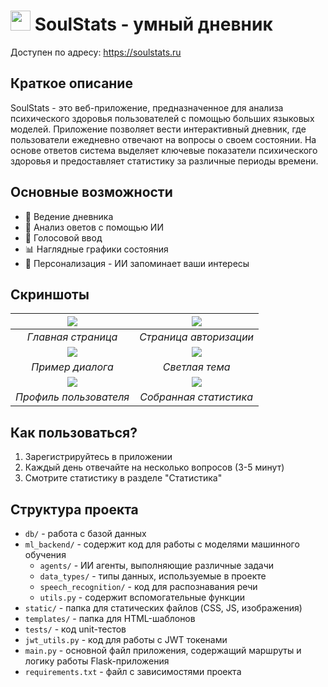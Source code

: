 # <img src="https://i.ibb.co/bj2TPM92/logo.png" width="32"/> SoulStats - умный дневник

Доступен по адресу: https://soulstats.ru

## Краткое описание

SoulStats - это веб-приложение, предназначенное для анализа психического здоровья пользователей с помощью больших языковых моделей. Приложение позволяет вести интерактивный дневник, где пользователи ежедневно отвечают на вопросы о своем состоянии. На основе ответов система выделяет ключевые показатели психического здоровья и предоставляет статистику за различные периоды времени.

## Основные возможности

- 📝 Ведение дневника
- 🧠 Анализ оветов с помощью ИИ
- 🎤 Голосовой ввод
- 📊 Наглядные графики состояния
- 🧩 Персонализация - ИИ запоминает ваши интересы

## Скриншоты

| ![](https://i.ibb.co/HT6YgsSK/1.png) | ![](https://i.ibb.co/6Rw913N1/2.png) |
|:------------------------------------:|:------------------------------------:|
| *Главная страница*                   | *Страница авторизации*               |
| ![](https://i.ibb.co/TDpNNgyV/3.png) | ![](https://i.ibb.co/C5sRhL5R/4.png) |
| *Пример диалога*                     | *Светлая тема*                       |
| ![](https://i.ibb.co/9mxVNHcF/5.png) | ![](https://i.ibb.co/JRRvnBsG/6.png) |
| *Профиль пользователя*               | *Собранная статистика*               |


## Как пользоваться?

1. Зарегистрируйтесь в приложении
2. Каждый день отвечайте на несколько вопросов (3-5 минут)
3. Смотрите статистику в разделе "Статистика"

## Структура проекта

-	`db/` - работа с базой данных
-	`ml_backend/` - содержит код для работы с моделями машинного обучения
    -	`agents/` - ИИ агенты, выполняющие различные задачи
    -	`data_types/` - типы данных, используемые в проекте
    -	`speech_recognition/` - код для распознавания речи
    -	`utils.py` - содержит вспомогательные функции
-	`static/` - папка для статических файлов (CSS, JS, изображения)
-	`templates/` - папка для HTML-шаблонов
-	`tests/` - код unit-тестов
-	`jwt_utils.py` - код для работы с JWT токенами
-	`main.py` - основной файл приложения, содержащий маршруты и логику работы Flask-приложения
-	`requirements.txt` - файл с зависимостями проекта


